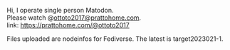 Hi, I operate single person Matodon.\
Please watch @ottoto2017@prattohome.com.\
link: https://prattohome.com/@ottoto2017

Files uploaded are nodeinfos for Fediverse.
The latest is target2023021-1.
